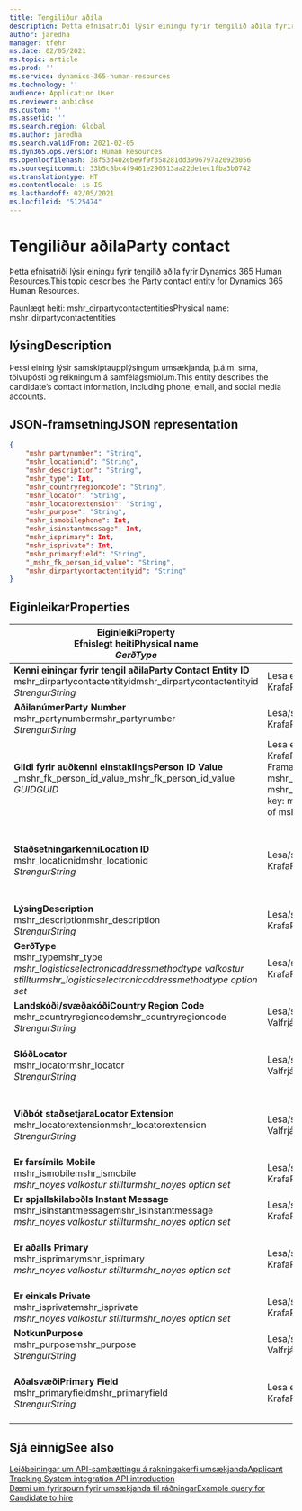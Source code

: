 ```yaml
---
title: Tengiliður aðila
description: Þetta efnisatriði lýsir einingu fyrir tengilið aðila fyrir Dynamics 365 Human Resources.
author: jaredha
manager: tfehr
ms.date: 02/05/2021
ms.topic: article
ms.prod: ''
ms.service: dynamics-365-human-resources
ms.technology: ''
audience: Application User
ms.reviewer: anbichse
ms.custom: ''
ms.assetid: ''
ms.search.region: Global
ms.author: jaredha
ms.search.validFrom: 2021-02-05
ms.dyn365.ops.version: Human Resources
ms.openlocfilehash: 38f53d402ebe9f9f358281dd3996797a20923056
ms.sourcegitcommit: 33b5c8bc4f9461e290513aa22de1ec1fba3b0742
ms.translationtype: HT
ms.contentlocale: is-IS
ms.lasthandoff: 02/05/2021
ms.locfileid: "5125474"
---
```

# <a name="party-contact"></a><span data-ttu-id="3bc72-103">Tengiliður aðila</span><span class="sxs-lookup"><span data-stu-id="3bc72-103">Party contact</span></span>

<span data-ttu-id="3bc72-104">Þetta efnisatriði lýsir einingu fyrir tengilið aðila fyrir Dynamics 365 Human Resources.</span><span class="sxs-lookup"><span data-stu-id="3bc72-104">This topic describes the Party contact entity for Dynamics 365 Human Resources.</span></span>

<span data-ttu-id="3bc72-105">Raunlægt heiti: mshr_dirpartycontactentities</span><span class="sxs-lookup"><span data-stu-id="3bc72-105">Physical name: mshr_dirpartycontactentities</span></span>

## <a name="description"></a><span data-ttu-id="3bc72-106">lýsing</span><span class="sxs-lookup"><span data-stu-id="3bc72-106">Description</span></span>

<span data-ttu-id="3bc72-107">Þessi eining lýsir samskiptaupplýsingum umsækjanda, þ.á.m. síma, tölvupósti og reikningum á samfélagsmiðlum.</span><span class="sxs-lookup"><span data-stu-id="3bc72-107">This entity describes the candidate’s contact information, including phone, email, and social media accounts.</span></span>

## <a name="json-representation"></a><span data-ttu-id="3bc72-108">JSON-framsetning</span><span class="sxs-lookup"><span data-stu-id="3bc72-108">JSON representation</span></span>

```json
{
    "mshr_partynumber": "String",
    "mshr_locationid": "String",
    "mshr_description": "String",
    "mshr_type": Int,
    "mshr_countryregioncode": "String",
    "mshr_locator": "String",
    "mshr_locatorextension": "String",
    "mshr_purpose": "String",
    "mshr_ismobilephone": Int,
    "mshr_isinstantmessage": Int,
    "mshr_isprimary": Int,
    "mshr_isprivate": Int,
    "mshr_primaryfield": "String",
    "_mshr_fk_person_id_value": "String",
    "mshr_dirpartycontactentityid": "String"
}
```

## <a name="properties"></a><span data-ttu-id="3bc72-109">Eiginleikar</span><span class="sxs-lookup"><span data-stu-id="3bc72-109">Properties</span></span>

| <span data-ttu-id="3bc72-110">Eiginleiki</span><span class="sxs-lookup"><span data-stu-id="3bc72-110">Property</span></span><br><span data-ttu-id="3bc72-111">**Efnislegt heiti**</span><span class="sxs-lookup"><span data-stu-id="3bc72-111">**Physical name**</span></span><br><span data-ttu-id="3bc72-112">**_Gerð_**</span><span class="sxs-lookup"><span data-stu-id="3bc72-112">**_Type_**</span></span> | <span data-ttu-id="3bc72-113">Nota</span><span class="sxs-lookup"><span data-stu-id="3bc72-113">Use</span></span> | <span data-ttu-id="3bc72-114">lýsing</span><span class="sxs-lookup"><span data-stu-id="3bc72-114">Description</span></span> |
| --- | --- | --- |
| <span data-ttu-id="3bc72-115">**Kenni einingar fyrir tengil aðila**</span><span class="sxs-lookup"><span data-stu-id="3bc72-115">**Party Contact Entity ID**</span></span><br><span data-ttu-id="3bc72-116">mshr_dirpartycontactentityid</span><span class="sxs-lookup"><span data-stu-id="3bc72-116">mshr_dirpartycontactentityid</span></span><br><span data-ttu-id="3bc72-117">*Strengur*</span><span class="sxs-lookup"><span data-stu-id="3bc72-117">*String*</span></span> | <span data-ttu-id="3bc72-118">Lesa eingöngu</span><span class="sxs-lookup"><span data-stu-id="3bc72-118">Read-only</span></span><br><span data-ttu-id="3bc72-119">Krafa</span><span class="sxs-lookup"><span data-stu-id="3bc72-119">Required</span></span> | <span data-ttu-id="3bc72-120">Kerfismyndað einkvæmt kenni fyrir færslueininguna.</span><span class="sxs-lookup"><span data-stu-id="3bc72-120">System-generated unique identifier for the entity record.</span></span> |
| <span data-ttu-id="3bc72-121">**Aðilanúmer**</span><span class="sxs-lookup"><span data-stu-id="3bc72-121">**Party Number**</span></span><br><span data-ttu-id="3bc72-122">mshr_partynumber</span><span class="sxs-lookup"><span data-stu-id="3bc72-122">mshr_partynumber</span></span><br><span data-ttu-id="3bc72-123">*Strengur*</span><span class="sxs-lookup"><span data-stu-id="3bc72-123">*String*</span></span> | <span data-ttu-id="3bc72-124">Lesa/skrifa</span><span class="sxs-lookup"><span data-stu-id="3bc72-124">Read/write</span></span><br><span data-ttu-id="3bc72-125">Krafa</span><span class="sxs-lookup"><span data-stu-id="3bc72-125">Required</span></span> | <span data-ttu-id="3bc72-126">Kenni fyrir færslu tengds aðila (einstaklings).</span><span class="sxs-lookup"><span data-stu-id="3bc72-126">The ID of the associated party (person) record.</span></span> |
| <span data-ttu-id="3bc72-127">**Gildi fyrir auðkenni einstaklings**</span><span class="sxs-lookup"><span data-stu-id="3bc72-127">**Person ID Value**</span></span><br><span data-ttu-id="3bc72-128">_mshr_fk_person_id_value</span><span class="sxs-lookup"><span data-stu-id="3bc72-128">_mshr_fk_person_id_value</span></span><br><span data-ttu-id="3bc72-129">*GUID*</span><span class="sxs-lookup"><span data-stu-id="3bc72-129">*GUID*</span></span> | <span data-ttu-id="3bc72-130">Lesa eingöngu</span><span class="sxs-lookup"><span data-stu-id="3bc72-130">Read-only</span></span><br><span data-ttu-id="3bc72-131">Krafa</span><span class="sxs-lookup"><span data-stu-id="3bc72-131">Required</span></span><br><span data-ttu-id="3bc72-132">Framandlykill: mshr_dirpersonentityid of mshr_dirpersonentity</span><span class="sxs-lookup"><span data-stu-id="3bc72-132">Foreign key: mshr_dirpersonentityid of mshr_dirpersonentity</span></span> | <span data-ttu-id="3bc72-133">Kerfismynduð kenni fyrir færslueiningu aðila (einstaklings).</span><span class="sxs-lookup"><span data-stu-id="3bc72-133">The system-generated identifier of the party (person) entity record.</span></span> |
| <span data-ttu-id="3bc72-134">**Staðsetningarkenni**</span><span class="sxs-lookup"><span data-stu-id="3bc72-134">**Location ID**</span></span><br><span data-ttu-id="3bc72-135">mshr_locationid</span><span class="sxs-lookup"><span data-stu-id="3bc72-135">mshr_locationid</span></span><br><span data-ttu-id="3bc72-136">*Strengur*</span><span class="sxs-lookup"><span data-stu-id="3bc72-136">*String*</span></span> | <span data-ttu-id="3bc72-137">Lesa/skrifa</span><span class="sxs-lookup"><span data-stu-id="3bc72-137">Read/write</span></span><br><span data-ttu-id="3bc72-138">Krafa</span><span class="sxs-lookup"><span data-stu-id="3bc72-138">Required</span></span> | <span data-ttu-id="3bc72-139">Staðsetningarkenni aðsetursfærslunnar.</span><span class="sxs-lookup"><span data-stu-id="3bc72-139">The location ID of the address record.</span></span> <span data-ttu-id="3bc72-140">Setja upp í einingu mshr_logisticspostaladdresslocationcdsentity.</span><span class="sxs-lookup"><span data-stu-id="3bc72-140">Set up in mshr_logisticspostaladdresslocationcdsentity entity.</span></span> |
| <span data-ttu-id="3bc72-141">**Lýsing**</span><span class="sxs-lookup"><span data-stu-id="3bc72-141">**Description**</span></span><br><span data-ttu-id="3bc72-142">mshr_description</span><span class="sxs-lookup"><span data-stu-id="3bc72-142">mshr_description</span></span><br><span data-ttu-id="3bc72-143">*Strengur*</span><span class="sxs-lookup"><span data-stu-id="3bc72-143">*String*</span></span> | <span data-ttu-id="3bc72-144">Lesa/skrifa</span><span class="sxs-lookup"><span data-stu-id="3bc72-144">Read/write</span></span><br><span data-ttu-id="3bc72-145">Krafa</span><span class="sxs-lookup"><span data-stu-id="3bc72-145">Required</span></span> | <span data-ttu-id="3bc72-146">Lýsing á samskiptaupplýsingum.</span><span class="sxs-lookup"><span data-stu-id="3bc72-146">The description of the contact details.</span></span> |
| <span data-ttu-id="3bc72-147">**Gerð**</span><span class="sxs-lookup"><span data-stu-id="3bc72-147">**Type**</span></span><br><span data-ttu-id="3bc72-148">mshr_type</span><span class="sxs-lookup"><span data-stu-id="3bc72-148">mshr_type</span></span><br><span data-ttu-id="3bc72-149">*mshr_logisticselectronicaddressmethodtype valkostur stilltur*</span><span class="sxs-lookup"><span data-stu-id="3bc72-149">*mshr_logisticselectronicaddressmethodtype option set*</span></span> | <span data-ttu-id="3bc72-150">Lesa/skrifa</span><span class="sxs-lookup"><span data-stu-id="3bc72-150">Read/write</span></span><br><span data-ttu-id="3bc72-151">Krafa</span><span class="sxs-lookup"><span data-stu-id="3bc72-151">Required</span></span> | <span data-ttu-id="3bc72-152">Gerð tengiliðaupplýsinga.</span><span class="sxs-lookup"><span data-stu-id="3bc72-152">The contact detail type.</span></span> |
| <span data-ttu-id="3bc72-153">**Landskóði/svæðakóði**</span><span class="sxs-lookup"><span data-stu-id="3bc72-153">**Country Region Code**</span></span><br><span data-ttu-id="3bc72-154">mshr_countryregioncode</span><span class="sxs-lookup"><span data-stu-id="3bc72-154">mshr_countryregioncode</span></span><br><span data-ttu-id="3bc72-155">*Strengur*</span><span class="sxs-lookup"><span data-stu-id="3bc72-155">*String*</span></span> | <span data-ttu-id="3bc72-156">Lesa/skrifa</span><span class="sxs-lookup"><span data-stu-id="3bc72-156">Read/write</span></span><br><span data-ttu-id="3bc72-157">Valfrjálst</span><span class="sxs-lookup"><span data-stu-id="3bc72-157">Optional</span></span> | <span data-ttu-id="3bc72-158">Land eða svæði aðsetursins.</span><span class="sxs-lookup"><span data-stu-id="3bc72-158">The country or region of the address.</span></span> |
| <span data-ttu-id="3bc72-159">**Slóð**</span><span class="sxs-lookup"><span data-stu-id="3bc72-159">**Locator**</span></span><br><span data-ttu-id="3bc72-160">mshr_locator</span><span class="sxs-lookup"><span data-stu-id="3bc72-160">mshr_locator</span></span><br><span data-ttu-id="3bc72-161">*Strengur*</span><span class="sxs-lookup"><span data-stu-id="3bc72-161">*String*</span></span> | <span data-ttu-id="3bc72-162">Lesa/skrifa</span><span class="sxs-lookup"><span data-stu-id="3bc72-162">Read/write</span></span><br><span data-ttu-id="3bc72-163">Valfrjálst</span><span class="sxs-lookup"><span data-stu-id="3bc72-163">Optional</span></span> | <span data-ttu-id="3bc72-164">Tengiliðaupplýsingar.</span><span class="sxs-lookup"><span data-stu-id="3bc72-164">The contact details.</span></span> <span data-ttu-id="3bc72-165">Ef gerðin er til dæmis **Netfang**  inniheldur þessi reitur netfang umsækjanda.</span><span class="sxs-lookup"><span data-stu-id="3bc72-165">For example, if the type is **Email address**, then this field contains the candidate’s email address.</span></span> |
| <span data-ttu-id="3bc72-166">**Viðbót staðsetjara**</span><span class="sxs-lookup"><span data-stu-id="3bc72-166">**Locator Extension**</span></span><br><span data-ttu-id="3bc72-167">mshr_locatorextension</span><span class="sxs-lookup"><span data-stu-id="3bc72-167">mshr_locatorextension</span></span><br><span data-ttu-id="3bc72-168">*Strengur*</span><span class="sxs-lookup"><span data-stu-id="3bc72-168">*String*</span></span> | <span data-ttu-id="3bc72-169">Lesa/skrifa</span><span class="sxs-lookup"><span data-stu-id="3bc72-169">Read/write</span></span><br><span data-ttu-id="3bc72-170">Valfrjálst</span><span class="sxs-lookup"><span data-stu-id="3bc72-170">Optional</span></span> | <span data-ttu-id="3bc72-171">Viðbót staðsetjara.</span><span class="sxs-lookup"><span data-stu-id="3bc72-171">The locator extension.</span></span> <span data-ttu-id="3bc72-172">Ef gerðin er til dæmis **Sími** ætti þessi eiginleiki að innihalda viðbót símanúmera.</span><span class="sxs-lookup"><span data-stu-id="3bc72-172">For example, if the type is **Phone**, then this property would contain the phone number extension.</span></span> |
| <span data-ttu-id="3bc72-173">**Er farsími**</span><span class="sxs-lookup"><span data-stu-id="3bc72-173">**Is Mobile**</span></span><br><span data-ttu-id="3bc72-174">mshr_ismobile</span><span class="sxs-lookup"><span data-stu-id="3bc72-174">mshr_ismobile</span></span><br><span data-ttu-id="3bc72-175">*mshr_noyes valkostur stilltur*</span><span class="sxs-lookup"><span data-stu-id="3bc72-175">*mshr_noyes option set*</span></span> | <span data-ttu-id="3bc72-176">Lesa/skrifa</span><span class="sxs-lookup"><span data-stu-id="3bc72-176">Read/write</span></span><br><span data-ttu-id="3bc72-177">Krafa</span><span class="sxs-lookup"><span data-stu-id="3bc72-177">Required</span></span> | <span data-ttu-id="3bc72-178">Tilgreinir hvort síminn sé farsímanúmer.</span><span class="sxs-lookup"><span data-stu-id="3bc72-178">Specifies whether the phone is a mobile number.</span></span> |
| <span data-ttu-id="3bc72-179">**Er spjallskilaboð**</span><span class="sxs-lookup"><span data-stu-id="3bc72-179">**Is Instant Message**</span></span><br><span data-ttu-id="3bc72-180">mshr_isinstantmessage</span><span class="sxs-lookup"><span data-stu-id="3bc72-180">mshr_isinstantmessage</span></span><br><span data-ttu-id="3bc72-181">*mshr_noyes valkostur stilltur*</span><span class="sxs-lookup"><span data-stu-id="3bc72-181">*mshr_noyes option set*</span></span> | <span data-ttu-id="3bc72-182">Lesa/skrifa</span><span class="sxs-lookup"><span data-stu-id="3bc72-182">Read/write</span></span><br><span data-ttu-id="3bc72-183">Krafa</span><span class="sxs-lookup"><span data-stu-id="3bc72-183">Required</span></span> | <span data-ttu-id="3bc72-184">Tilgreinir hvort síminn geti tekið við spjallskilaboðum.</span><span class="sxs-lookup"><span data-stu-id="3bc72-184">Specifies whether the phone is enabled for instant messaging.</span></span> |
| <span data-ttu-id="3bc72-185">**Er aðal**</span><span class="sxs-lookup"><span data-stu-id="3bc72-185">**Is Primary**</span></span><br><span data-ttu-id="3bc72-186">mshr_isprimary</span><span class="sxs-lookup"><span data-stu-id="3bc72-186">mshr_isprimary</span></span><br><span data-ttu-id="3bc72-187">*mshr_noyes valkostur stilltur*</span><span class="sxs-lookup"><span data-stu-id="3bc72-187">*mshr_noyes option set*</span></span> | <span data-ttu-id="3bc72-188">Lesa/skrifa</span><span class="sxs-lookup"><span data-stu-id="3bc72-188">Read/write</span></span><br><span data-ttu-id="3bc72-189">Krafa</span><span class="sxs-lookup"><span data-stu-id="3bc72-189">Required</span></span> | <span data-ttu-id="3bc72-190">Ákvarðar aðaltengiliðinn tengiliðagerðarinnar.</span><span class="sxs-lookup"><span data-stu-id="3bc72-190">Determines the primary contact of the contact type.</span></span> <span data-ttu-id="3bc72-191">Aðeins má vera ein aðalfærsla á hverja gerð tengiliðar.</span><span class="sxs-lookup"><span data-stu-id="3bc72-191">There must be only one primary record per contact type.</span></span> |
| <span data-ttu-id="3bc72-192">**Er einka**</span><span class="sxs-lookup"><span data-stu-id="3bc72-192">**Is Private**</span></span><br><span data-ttu-id="3bc72-193">mshr_isprivate</span><span class="sxs-lookup"><span data-stu-id="3bc72-193">mshr_isprivate</span></span><br><span data-ttu-id="3bc72-194">*mshr_noyes valkostur stilltur*</span><span class="sxs-lookup"><span data-stu-id="3bc72-194">*mshr_noyes option set*</span></span> | <span data-ttu-id="3bc72-195">Lesa/skrifa</span><span class="sxs-lookup"><span data-stu-id="3bc72-195">Read/write</span></span><br><span data-ttu-id="3bc72-196">Krafa</span><span class="sxs-lookup"><span data-stu-id="3bc72-196">Required</span></span> | <span data-ttu-id="3bc72-197">Segir til um hvort þetta aðsetur er einkaaðsetur einstaklingsins.</span><span class="sxs-lookup"><span data-stu-id="3bc72-197">Identifies whether this address is a private address for the person.</span></span> |
| <span data-ttu-id="3bc72-198">**Notkun**</span><span class="sxs-lookup"><span data-stu-id="3bc72-198">**Purpose**</span></span><br><span data-ttu-id="3bc72-199">mshr_purpose</span><span class="sxs-lookup"><span data-stu-id="3bc72-199">mshr_purpose</span></span><br><span data-ttu-id="3bc72-200">*Strengur*</span><span class="sxs-lookup"><span data-stu-id="3bc72-200">*String*</span></span> | <span data-ttu-id="3bc72-201">Lesa/skrifa</span><span class="sxs-lookup"><span data-stu-id="3bc72-201">Read/write</span></span><br><span data-ttu-id="3bc72-202">Valfrjálst</span><span class="sxs-lookup"><span data-stu-id="3bc72-202">Optional</span></span> | <span data-ttu-id="3bc72-203">Tilgangur/hlutverk tengslaupplýsinga.</span><span class="sxs-lookup"><span data-stu-id="3bc72-203">The purpose/role of the contact details.</span></span> |
| <span data-ttu-id="3bc72-204">**Aðalsvæði**</span><span class="sxs-lookup"><span data-stu-id="3bc72-204">**Primary Field**</span></span><br><span data-ttu-id="3bc72-205">mshr_primaryfield</span><span class="sxs-lookup"><span data-stu-id="3bc72-205">mshr_primaryfield</span></span><br><span data-ttu-id="3bc72-206">*Strengur*</span><span class="sxs-lookup"><span data-stu-id="3bc72-206">*String*</span></span> | <span data-ttu-id="3bc72-207">Lesa eingöngu</span><span class="sxs-lookup"><span data-stu-id="3bc72-207">Read-only</span></span><br><span data-ttu-id="3bc72-208">Krafa</span><span class="sxs-lookup"><span data-stu-id="3bc72-208">Required</span></span> | <span data-ttu-id="3bc72-209">Svæði notað sem aðalkennimerki einingafærslu.</span><span class="sxs-lookup"><span data-stu-id="3bc72-209">Field used as a primary identifier of the entity record.</span></span> <span data-ttu-id="3bc72-210">Samsetning aðilanúmers, gerðar, lýsingu og staðsetjara.</span><span class="sxs-lookup"><span data-stu-id="3bc72-210">Combination of party number, type, description, and locator.</span></span> |

## <a name="see-also"></a><span data-ttu-id="3bc72-211">Sjá einnig</span><span class="sxs-lookup"><span data-stu-id="3bc72-211">See also</span></span>

[<span data-ttu-id="3bc72-212">Leiðbeiningar um API-samþættingu á rakningakerfi umsækjanda</span><span class="sxs-lookup"><span data-stu-id="3bc72-212">Applicant Tracking System integration API introduction</span></span>](hr-admin-integration-ats-api-introduction.md)<br>
[<span data-ttu-id="3bc72-213">Dæmi um fyrirspurn fyrir umsækjanda til ráðningar</span><span class="sxs-lookup"><span data-stu-id="3bc72-213">Example query for Candidate to hire</span></span>](hr-admin-integration-ats-api-candidate-to-hire-example-query.md)

